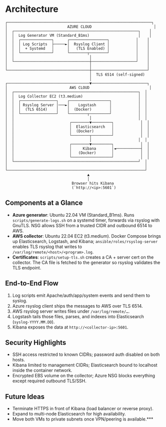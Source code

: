 # Architecture

```
┌─────────────────────────────────────────────────────────────────┐
│                           AZURE CLOUD                            │
│  ┌────────────────────────────────────────────────────────┐    │
│  │  Log Generator VM (Standard_B1ms)                      │    │
│  │  ┌──────────────┐      ┌─────────────────┐            │    │
│  │  │ Log Scripts  ├─────►│  Rsyslog Client │            │    │
│  │  │  + Systemd   │      │   (TLS Enabled) │            │    │
│  │  └──────────────┘      └────────┬────────┘            │    │
│  │                                  │                    │    │
│  └──────────────────────────────────┼────────────────────┘    │
│                                     │                         │
└─────────────────────────────────────┼─────────────────────────┘
                                      │  TLS 6514 (self-signed)
                                      │
┌─────────────────────────────────────▼─────────────────────────┐
│                            AWS CLOUD                           │
│  ┌────────────────────────────────────────────────────────┐  │
│  │  Log Collector EC2 (t3.medium)                         │  │
│  │  ┌────────────────┐    ┌──────────────────┐            │  │
│  │  │ Rsyslog Server │───►│    Logstash      │            │  │
│  │  │  (TLS 6514)    │    │  (Docker)        │            │  │
│  │  └────────────────┘    └────────┬─────────┘            │  │
│  │                                  │                     │  │
│  │                         ┌────────▼─────────┐            │  │
│  │                         │  Elasticsearch   │            │  │
│  │                         │  (Docker)        │            │  │
│  │                         └────────┬─────────┘            │  │
│  │                                  │                     │  │
│  │                         ┌────────▼─────────┐            │  │
│  │                         │     Kibana       │◄───────────┤  │
│  │                         │   (Docker)       │            │  │
│  │                         └──────────────────┘            │  │
│  └────────────────────────────────────────────────────────┘  │
│                                                              │
└──────────────────────────────────────────────────────────────┘
                                     ▲
                                     │
                              Browser hits Kibana
                              (`http://<ip>:5601`)
```

## Components at a Glance
- **Azure generator**: Ubuntu 22.04 VM (Standard_B1ms). Runs `scripts/generate-logs.sh` on a systemd timer, forwards via rsyslog with GnuTLS. NSG allows SSH from a trusted CIDR and outbound 6514 to AWS.
- **AWS collector**: Ubuntu 22.04 EC2 (t3.medium). Docker Compose brings up Elasticsearch, Logstash, and Kibana; `ansible/roles/rsyslog-server` enables TLS rsyslog that writes to `/var/log/remote/<host>/<program>.log`.
- **Certificates**: `scripts/setup-tls.sh` creates a CA + server cert on the collector. The CA file is fetched to the generator so rsyslog validates the TLS endpoint.

## End-to-End Flow
1. Log scripts emit Apache/auth/app/system events and send them to syslog.
2. Azure rsyslog client ships the messages to AWS over TLS 6514.
3. AWS rsyslog server writes files under `/var/log/remote/…`.
4. Logstash tails those files, parses, and indexes into Elasticsearch (`syslog-YYYY.MM.DD`).
5. Kibana exposes the data at `http://<collector-ip>:5601`.

## Security Highlights
- SSH access restricted to known CIDRs; password auth disabled on both hosts.
- Kibana limited to management CIDRs; Elasticsearch bound to localhost inside the container network.
- Encrypted EBS volume on the collector; Azure NSG blocks everything except required outbound TLS/SSH.

## Future Ideas
- Terminate HTTPS in front of Kibana (load balancer or reverse proxy).
- Expand to multi-node Elasticsearch for high availability.
- Move both VMs to private subnets once VPN/peering is available.***
